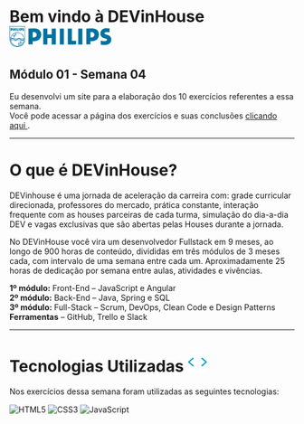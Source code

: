 # Bem vindo à DEVinHouse <img width="180px" alt="Philips" src="imagens/logo-phil.png"/>
## Módulo 01 - Semana 04

Eu desenvolvi um site para a elaboração dos 10 exercícios referentes a essa semana. <br>
Você pode acessar a página dos exercícios e suas conclusões
<a href="https://georgeenriquebravo.github.io/DEVinHouse-Modulo01-Semana02
/" target="_blank">
    clicando aqui
</a>
.

---

# O que é DEVinHouse?
DEVinhouse é uma jornada de aceleração da carreira com: grade curricular direcionada, professores do mercado, prática constante, interação frequente com as houses parceiras de cada turma, simulação do dia-a-dia DEV e vagas exclusivas que são abertas pelas Houses durante a jornada.

No DEVinHouse você vira um desenvolvedor Fullstack em 9 meses, ao longo de 900 horas de conteúdo, divididas em três módulos de 3 meses cada, com intervalo de uma semana entre cada um. Aproximadamente 25 horas de dedicação por semana entre aulas, atividades e vivências.

__1º módulo:__ Front-End – JavaScript e Angular <br/>
__2º módulo:__ Back-End – Java, Spring e SQL <br/>
__3º módulo:__ Full-Stack – Scrum, DevOps, Clean Code e Design Patterns <br/>
__Ferramentas__ – GitHub, Trello e Slack

---

# Tecnologias Utilizadas <img width="35px" alt="🌐" src="imagens/tag.gif"/>
Nos exercícios dessa semana foram utilizadas as seguintes tecnologias:
<div style="display: inline_block">
    <img align="center" alt="HTML5" src="https://img.shields.io/badge/HTML5-E34F26?style=for-the-badge&logo=html5&logoColor=white"/>
    <img align="center" alt="CSS3" src="https://img.shields.io/badge/CSS3-1572B6?style=for-the-badge&logo=css3&logoColor=white"/>
    <img align="center" alt="JavaScript" src="https://img.shields.io/badge/JavaScript-F7DF1E?style=for-the-badge&logo=javascript&logoColor=black"/>
</div>
